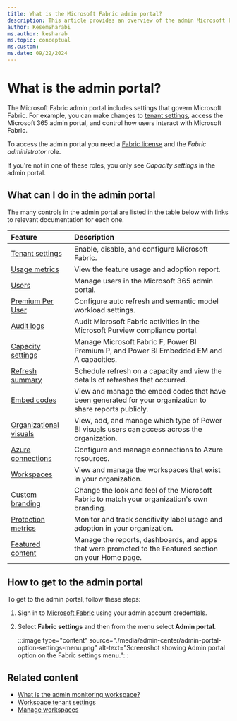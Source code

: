 ```yaml
---
title: What is the Microsoft Fabric admin portal?
description: This article provides an overview of the admin Microsoft Fabric admin portal.
author: KesemSharabi
ms.author: kesharab
ms.topic: conceptual
ms.custom:
ms.date: 09/22/2024
---
```


# What is the admin portal?

The Microsoft Fabric admin portal includes settings that govern Microsoft Fabric. For example, you can make changes to [tenant settings](tenant-settings-index.md), access the Microsoft 365 admin portal, and control how users interact with Microsoft Fabric.

To access the admin portal you need a [Fabric license](../enterprise/licenses.md#per-user-licenses) and the *Fabric administrator* role.

If you're not in one of these roles, you only see *Capacity settings* in the admin portal.

## What can I do in the admin portal

The many controls in the admin portal are listed in the table below with links to relevant documentation for each one.

| Feature | Description  |
| :---    | :---         |
| [Tenant settings](tenant-settings-index.md) | Enable, disable, and configure Microsoft Fabric. |
| [Usage metrics](feature-usage-adoption.md) | View the feature usage and adoption report. |
| [Users](service-admin-portal-users.md) | Manage users in the Microsoft 365 admin portal. |
| [Premium Per User](service-admin-portal-premium-per-user.md) | Configure auto refresh and semantic model workload settings. |
| [Audit logs](service-admin-portal-audit-logs.md) | Audit Microsoft Fabric activities in the Microsoft Purview compliance portal. |
| [Capacity settings](capacity-settings.md) | Manage Microsoft Fabric F, Power BI Premium P, and Power BI Embedded EM and A capacities. |
| [Refresh summary](service-admin-portal-refresh-summary.md) | Schedule refresh on a capacity and view the details of refreshes that occurred. |
| [Embed codes](service-admin-portal-embed-codes.md) | View and manage the embed codes that have been generated for your organization to share reports publicly. |
| [Organizational visuals](organizational-visuals.md#organizational-visuals) | View, add, and manage which type of Power BI visuals users can access across the organization. |
| [Azure connections](service-admin-portal-azure-connections.md) | Configure and manage connections to Azure resources. |
| [Workspaces](portal-workspaces.md) | View and manage the workspaces that exist in your organization. |
| [Custom branding](service-admin-custom-branding.md) |  Change the look and feel of the Microsoft Fabric to match your organization's own branding. |
| [Protection metrics](service-admin-portal-protection-metrics.md) | Monitor and track sensitivity label usage and adoption in your organization. |
| [Featured content](service-admin-portal-featured-content.md) |  Manage the reports, dashboards, and apps that were promoted to the Featured section on your Home page. |

## How to get to the admin portal

To get to the admin portal, follow these steps:

1. Sign in to [Microsoft Fabric](https://app.fabric.microsoft.com/?pbi_source=learn-admin-admin-center) using your admin account credentials.

2. Select **Fabric settings** and then from the menu select **Admin portal**.

    :::image type="content" source="./media/admin-center/admin-portal-option-settings-menu.png" alt-text="Screenshot showing Admin portal option on the Fabric settings menu.":::

## Related content

* [What is the admin monitoring workspace?](monitoring-workspace.md)
* [Workspace tenant settings](portal-workspace.md)
* [Manage workspaces](portal-workspaces.md)
